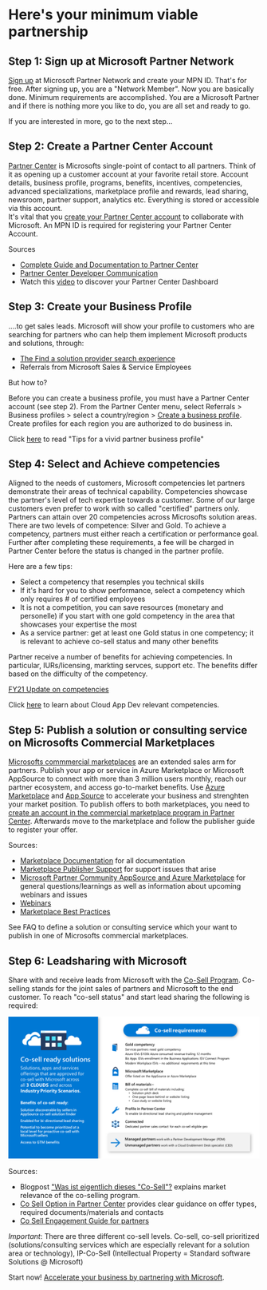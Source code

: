 # Here's your minimum viable partnership #  

## Step 1: Sign up at Microsoft Partner Network
[Sign up](https://partner.microsoft.com/de-de/membership) at Microsoft Partner Network and create your MPN ID.
That's for free. After signing up, you are a "Network Member". Now you are basically done. Minimum requirements are accomplished. You are a Microsoft Partner and if there is nothing more you like to do, you are all set and ready to go.

If you are interested in more, go to the next step...

## Step 2: Create a Partner Center Account ## 
[Partner Center](https://partner.microsoft.com/de-de/dashboard/home) is Microsofts single-point of contact to all partners. Think of it as opening up a customer account at your favorite retail store. Account details, business profile, programs, benefits, incentives, competencies, advanced specializations, marketplace profile and rewards, lead sharing, newsroom, partner support, analytics etc. Everything is stored or accessible via this account.  
It's vital that you [create your Partner Center account](https://docs.microsoft.com/de-de/partner-center/mpn-create-a-partner-center-account?tpqid=100-000099) to collaborate with Microsoft. An MPN ID is required for registering your Partner Center Account. 

Sources
+ [Complete Guide and Documentation to Partner Center](https://docs.microsoft.com/en-us/partner-center/)
+ [Partner Center Developer Communication](https://docs.microsoft.com/en-us/partner-center/develop/)
+ Watch this [video](https://vimeo.com/290338211) to discover your Partner Center Dashboard


## Step 3: Create your Business Profile ##
....to get sales leads. Microsoft will show your profile to customers who are searching for partners who can help them implement Microsoft products and solutions, through:
+ [The Find a solution provider search experience](https://www.microsoft.com/en-us/solution-providers/home) 
+ Referrals from Microsoft Sales & Service Employees

But how to?

Before you can create a business profile, you must have a Partner Center account (see step 2). From the Partner Center menu, select Referrals > Business profiles > select a country/region > [Create a business profile](https://partnercenter.microsoft.com/pcv/publishing). Create profiles for each region you are authorized to do business in.

Click [here](./Tipsforavividpartnerprofile.md) to read "Tips for a vivid partner business profile"

## Step 4: Select and Achieve competencies

Aligned to the needs of customers, Microsoft competencies let partners demonstrate their areas of technical capability.
Competencies showcase the partner's level of tech expertise towards a customer. Some of our large customers even prefer to work with so called "certified" partners only. Partners can attain over 20 competencies across Microsofts solution areas. 
There are two levels of competence: Silver and Gold. To achieve a competency, partners must either reach a certification or performance goal. Further after completing these requirements, a fee will be charged in Partner Center before the status is changed in the partner profile.

Here are a few tips:
+ Select a competency that resemples you technical skills
+ If it's hard for you to show performance, select a competency which only requires # of certified employees  
+ It is not a competition, you can save resources (monetary and personelle) if you start with one gold competency in the area that showcases your expertise the most 
+ As a service partner: get at least one Gold status in one competency; it is relevant to achieve co-sell status and many other benefits

Partner receive a number of benefits for achieving competencies. In particular, IURs/licensing, markting servces, support etc. The benefits differ based on the difficulty of the competency. 

[FY21 Update on competencies](https://blogs.partner.microsoft.com/mpn/responding-to-covid-19-microsoft-partner-network/?ln=en-us) 

Click [here](./CloudNativeAppDevCertificationsandTrainings) to learn about Cloud App Dev relevant competencies.

## Step 5: Publish a solution or consulting service on Microsofts Commercial Marketplaces

[Microsofts commmercial marketplaces](https://azure.microsoft.com/en-us/overview/commercial-marketplace/) are an extended sales arm for partners. Publish your app or service in Azure Marketplace or Microsoft AppSource to connect with more than 3 million users monthly, reach our partner ecosystem, and access go-to-market benefits. Use [Azure Marketplace](https://azuremarketplace.microsoft.com/en-us/marketplace/) and [App Source](https://appsource.microsoft.com/en-us/) to accelerate your business and strenghten your market position. 
To publish offers to both marketplaces, you need to [create an account in the commercial marketplace program in Partner Center](https://docs.microsoft.com/en-us/azure/marketplace/partner-center-portal/create-account). Afterwards move to the marketplace and follow the publisher guide to register your offer. 

Sources:
+ [Marketplace Documentation](https://docs.microsoft.com/en-us/azure/marketplace/) for all documentation
+ [Marketplace Publisher Support](https://partner.microsoft.com/de-DE/support/v2/?stage=1) for support issues that arise
+ [Microsoft Partner Community AppSource and Azure Marketplace](https://www.microsoftpartnercommunity.com/t5/Microsoft-AppSource-and-Azure/bd-p/2222) for general questions/learnings as well as information about upcoming webinars and issues 
+ [Webinars](https://microsoftcloudpartner.eventbuilder.com/AzureMarketplaceandAppSource)
+ [Marketplace Best Practices](./MarketplaceBestPractices.pdf)

See FAQ to define a solution or consulting service which your want to publish in one of Microsofts commercial marketplaces.



## Step 6: Leadsharing with Microsoft ## 

Share with and receive leads from Microsoft with the [Co-Sell Program](https://partner.microsoft.com/en-US/membership/sell-with-microsoft). 
Co-selling stands for the joint sales of partners and Microsoft to the end customer. To reach "co-sell status" and start lead sharing the following is required:

![CoSell Requirements FY20](./CoSellRequirementsFY20.png) 


Sources:
+ Blogpost ["Was ist eigentlich dieses "Co-Sell"?](https://partner.microsoft.com/de-de/marketing/microsoft-partnernews/marketing-vertrieb-gtm-co-selling) explains market relevance of the co-selling program.
+ [Co Sell Option in Partner Center](https://docs.microsoft.com/de-de/azure/marketplace/partner-center-portal/commercial-marketplace-co-sell) provides clear guidance on offer types, required documents/materials and contacts
+ [Co Sell Engagement Guide for partners](./CoSellPartnerEngagementGuide.pdf) 

*Important*:
There are three different co-sell levels. Co-sell, co-sell prioritized (solutions/consulting services which are especially relevant for a solution area or technology), IP-Co-Sell (Intellectual Property = Standard software Solutions @ Microsoft)

Start now! [Accelerate your business by partnering with Microsoft](https://azure.microsoft.com/is-is/partners/become-a-partner/). 


